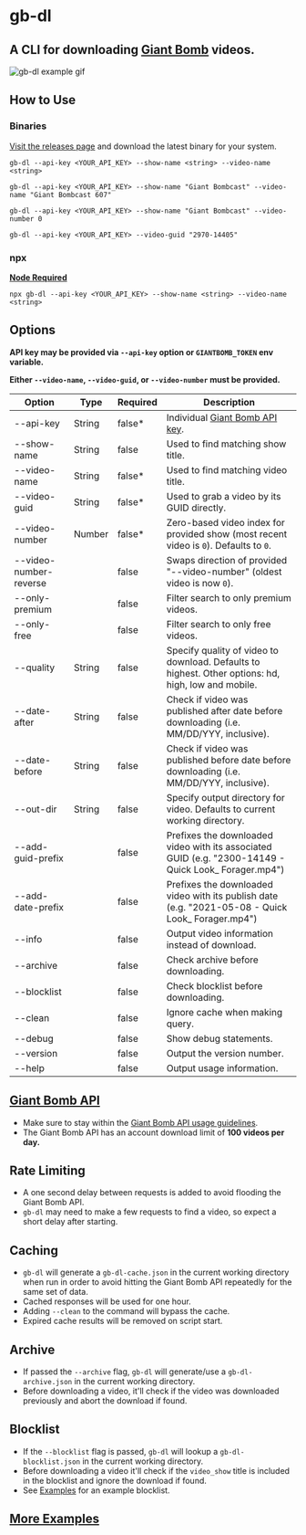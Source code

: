 # gb-dl

## A CLI for downloading [Giant Bomb](https://www.giantbomb.com) videos.

![gb-dl example gif](./docs/gb-dl-example.gif)

## How to Use

### Binaries

[Visit the releases page](https://github.com/lightpohl/gb-dl/releases) and download the latest binary for your system.

`gb-dl --api-key <YOUR_API_KEY> --show-name <string> --video-name <string>`

`gb-dl --api-key <YOUR_API_KEY> --show-name "Giant Bombcast" --video-name "Giant Bombcast 607"`

`gb-dl --api-key <YOUR_API_KEY> --show-name "Giant Bombcast" --video-number 0`

`gb-dl --api-key <YOUR_API_KEY> --video-guid "2970-14405"`

### npx

**[Node Required](https://nodejs.org/en/)**

`npx gb-dl --api-key <YOUR_API_KEY> --show-name <string> --video-name <string>`

## Options

**API key may be provided via `--api-key` option or `GIANTBOMB_TOKEN` env variable.**

**Either `--video-name`, `--video-guid`, or `--video-number` must be provided.**

| Option                 | Type   | Required | Description                                                                                           |
| ---------------------- | ------ | -------- | ----------------------------------------------------------------------------------------------------- |
| --api-key              | String | false\*  | Individual [Giant Bomb API key](https://www.giantbomb.com/api/).                                      |
| --show-name            | String | false    | Used to find matching show title.                                                                     |
| --video-name           | String | false\*  | Used to find matching video title.                                                                    |
| --video-guid           | String | false\*  | Used to grab a video by its GUID directly.                                                            |
| --video-number         | Number | false\*  | Zero-based video index for provided show (most recent video is `0`). Defaults to `0`.                 |
| --video-number-reverse |        | false    | Swaps direction of provided "--video-number" (oldest video is now `0`).                               |
| --only-premium         |        | false    | Filter search to only premium videos.                                                                 |
| --only-free            |        | false    | Filter search to only free videos.                                                                    |
| --quality              | String | false    | Specify quality of video to download. Defaults to highest. Other options: hd, high, low and mobile.   |
| --date-after           | String | false    | Check if video was published after date before downloading (i.e. MM/DD/YYY, inclusive).               |
| --date-before          | String | false    | Check if video was published before date before downloading (i.e. MM/DD/YYY, inclusive).              |
| --out-dir              | String | false    | Specify output directory for video. Defaults to current working directory.                            |
| --add-guid-prefix      |        | false    | Prefixes the downloaded video with its associated GUID (e.g. "2300-14149 - Quick Look\_ Forager.mp4") |
| --add-date-prefix      |        | false    | Prefixes the downloaded video with its publish date (e.g. "2021-05-08 - Quick Look\_ Forager.mp4")    |
| --info                 |        | false    | Output video information instead of download.                                                         |
| --archive              |        | false    | Check archive before downloading.                                                                     |
| --blocklist            |        | false    | Check blocklist before downloading.                                                                   |
| --clean                |        | false    | Ignore cache when making query.                                                                       |
| --debug                |        | false    | Show debug statements.                                                                                |
| --version              |        | false    | Output the version number.                                                                            |
| --help                 |        | false    | Output usage information.                                                                             |

## [Giant Bomb API](https://www.giantbomb.com/api/)

- Make sure to stay within the [Giant Bomb API usage guidelines](https://www.giantbomb.com/api/).
- The Giant Bomb API has an account download limit of **100 videos per day.**

## Rate Limiting

- A one second delay between requests is added to avoid flooding the Giant Bomb API.
- `gb-dl` may need to make a few requests to find a video, so expect a short delay after starting.

## Caching

- `gb-dl` will generate a `gb-dl-cache.json` in the current working directory when run in order to avoid hitting the Giant Bomb API repeatedly for the same set of data.
- Cached responses will be used for one hour.
- Adding `--clean` to the command will bypass the cache.
- Expired cache results will be removed on script start.

## Archive

- If passed the `--archive` flag, `gb-dl` will generate/use a `gb-dl-archive.json` in the current working directory.
- Before downloading a video, it'll check if the video was downloaded previously and abort the download if found.

## Blocklist

- If the `--blocklist` flag is passed, `gb-dl` will lookup a `gb-dl-blocklist.json` in the current working directory.
- Before downloading a video it'll check if the `video_show` title is included in the blocklist and ignore the download if found.
- See [Examples](./examples) for an example blocklist.

## [More Examples](./examples)
